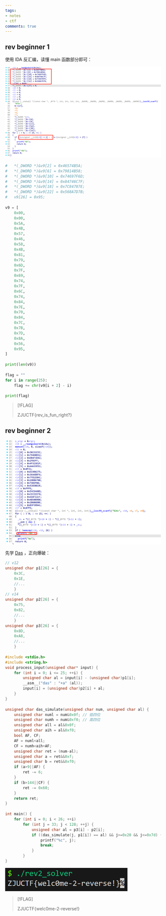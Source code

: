 ```yaml
---
tags:
- notes
- ctf
comments: true
---
```


## rev beginner 1

使用 IDA 反汇编，读懂 main 函数部分即可：

![](attachments/reverse.png)

```python title="input.py"
#   *(_DWORD *)&v9[2] = 0x46574B5A;
#   *(_DWORD *)&v9[6] = 0x79814B58;
#   *(_DWORD *)&v9[10] = 0x74697F6D;
#   *(_DWORD *)&v9[14] = 0x84746C7F;
#   *(_DWORD *)&v9[18] = 0x7C84707E;
#   *(_DWORD *)&v9[22] = 0x568A7D7B;
#   v9[26] = 0x95;

v9 = [
    0x00,
    0x00,
    0x5A,
    0x4B,
    0x57,
    0x46,
    0x58,
    0x4B,
    0x81,
    0x79,
    0x6D,
    0x7F,
    0x69,
    0x74,
    0x7F,
    0x6C,
    0x74,
    0x84,
    0x7E,
    0x70,
    0x84,
    0x7C,
    0x7B,
    0x7D,
    0x8A,
    0x56,
    0x95,
]

print(len(v9))

flag = ""
for i in range(25):
    flag += chr(v9[i + 2] - i)

print(flag)
```

> [!FLAG]
>
> ZJUCTF{rev_is_fun_right?}

## rev beginner 2

![](attachments/reverse-1.png)

先学 [Das](https://www.felixcloutier.com/x86/das) ，正向爆破：

```c title="rev2_solver.c"
// v12
unsigned char p1[26] = {
    0x3C,
    0x1E,
    //...
    }
// v14
unsigned char p2[26] = {
    0x75,
    0x82,
    //...
    }
unsigned char p3[26] = {
    0x8D,
    0xA8,
    //...
    }

#include <stdio.h>
#include <string.h>
void process_input(unsigned char* input) {
    for (int i = 0; i <= 25; ++i) {
        unsigned char al = input[i] - (unsigned char)p1[i];
        __asm__("das" : "+a" (al));
        input[i] = (unsigned char)p2[i] + al;
    }
}

unsigned char das_simulate(unsigned char num, unsigned char al) {
    unsigned char numl = num&0x0f; // 低四位
    unsigned char numh = num&0xf0; // 高四位
    unsigned char all = al&0x0f;
    unsigned char aih = al&0xf0;
    bool AF, CF;
    AF = numl<all;
    CF = numh<aih+AF;
    unsigned char ret = (num-al);
    unsigned char a = ret&&0xf;
    unsigned char b = ret&&0xf0;
    if (a>9||AF) {
        ret -= 6;
    }
    if (b>144||CF) {
        ret -= 0x60;
    }
    return ret;
}

int main() {
    for (int i = 0; i < 26; ++i)
        for (int j = 33; j < 128; ++j) {
            unsigned char al = p3[i] - p2[i];
            if ((das_simulate(j, p1[i]) == al) && j>=0x20 && j<=0x7d) {
                printf("%c", j);
                break;
            }
        }
}
```

![](attachments/Pasted%20image%2020241020203354.png)

> [!FLAG]
>
> ZJUCTF{welc0me-2-reverse!}

